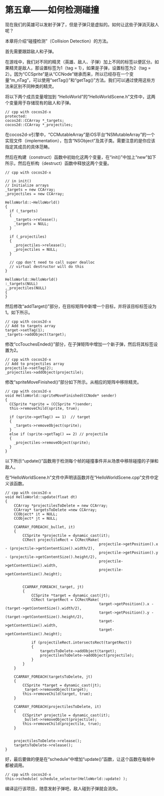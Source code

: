 # 第五章——如何检测碰撞

现在我们的英雄可以发射子弹了，但是子弹只是虚拟的。如何让这些子弹消灭敌人呢？

本章将介绍“碰撞检测”（Collision Detection）的方法。

首先需要跟踪敌人和子弹。

在游戏中，我们对不同的精灵（英雄、敌人、子弹）加上不同的标签以便区分。如果精灵是敌人，那设置标签为1（tag = 1），如果是子弹，设置标签为2（tag = 2）。因为“CCSprite”是从“CCNode”继承而来，所以已经存在一个变量“m_nTag”，可以使用“setTag()”和“getTag()”方法。我们可以通过使用这些方法来区别不同种类的精灵。

将以下两个成员变量增加到 “HelloWorld”的“HelloWorldScene.h”文件中，这两个变量用于存储现有的敌人和子弹。 

	// cpp with cocos2d-x
	protected:
	cocos2d::CCArray *_targets;
	cocos2d::CCArray *_projectiles;  

在cocos2d-x引擎中，“CCMutableArray”是iOS平台“NSMutableArray”的一个实现文件（implementation），包含“NSObject”及其子类。需要注意的是你应该指定其成员的具体范畴。

然后在构建（construct）函数中初始化这两个变量，在“init()”中加上“new”如下所示，然后在析构（destruct）函数中释放这两个变量。

	// cpp with cocos2d-x
	
	// in init()
	// Initialize arrays
	_targets = new CCArray;
	_projectiles = new CCArray;
	
	HelloWorld::~HelloWorld()
	{
	  if (_targets)
	  {
	    _targets->release();
	    _targets = NULL;
	  }
	
	  if (_projectiles)
	  {
	    _projectiles->release();
	    _projectiles = NULL;
	  }
	
	  // cpp don't need to call super dealloc
	  // virtual destructor will do this
	}
	
	HelloWorld::HelloWorld()
	:_targets(NULL)
	,_projectiles(NULL)
	{
	}   


然后修改“addTarget()”部分，在目标矩阵中新增一个目标，并将该目标标签设为1。如下所示。

	// cpp with cocos2d-x
	// Add to targets array
	target->setTag(1);
	_targets->addObject(target);      
 
修改“ccTouchesEnded()”部分，在子弹矩阵中增加一个新子弹，然后将其标签设置为2。

	// cpp with cocos2d-x
	// Add to projectiles array
	projectile->setTag(2);
	_projectiles->addObject(projectile);       


修改“spriteMoveFinished()”部分如下所示。从相应的矩阵中移除精灵。

	// cpp with cocos2d-x
	void HelloWorld::spriteMoveFinished(CCNode* sender)
	{
	  CCSprite *sprite = (CCSprite *)sender;
	  this->removeChild(sprite, true);
	
	  if (sprite->getTag() == 1)  // target
	  {
	    _targets->removeObject(sprite);
	  }
	  else if (sprite->getTag() == 2) // projectile
	  {
	    _projectiles->removeObject(sprite);
	  }
	}   


以下所示“update()”函数用于检测每个帧的碰撞事件并从场景中移除碰撞的子弹和敌人。 

在“HelloWorldScene.h”文件中声明该函数并在“HelloWorldScene.cpp”文件中定义该函数。

	// cpp with cocos2d-x
	void HelloWorld::update(float dt)
	{
	    CCArray *projectilesToDelete = new CCArray;
	    CCArray* targetsToDelete =new CCArray;
	    CCObject* it = NULL;
	    CCObject* jt = NULL;
	
	    CCARRAY_FOREACH(_bullet, it)
	    {
	        CCSprite *projectile = dynamic_cast(it);
	        CCRect projectileRect = CCRectMake(
	                                           projectile->getPosition().x - (projectile->getContentSize().width/2),
	                                           projectile->getPosition().y - (projectile->getContentSize().height/2),
	                                           projectile->getContentSize().width,
	                                           projectile->getContentSize().height);
	
	
	        CCARRAY_FOREACH(_target, jt)
	        {
	            CCSprite *target = dynamic_cast(jt);
	            CCRect targetRect = CCRectMake(
	                                           target->getPosition().x - (target->getContentSize().width/2),
	                                           target->getPosition().y - (target->getContentSize().height/2),
	                                           target->getContentSize().width,
	                                           target->getContentSize().height);
	
	            if (projectileRect.intersectsRect(targetRect))
	            {
	                targetsToDelete->addObject(target);
	                projectilesToDelete->addObject(projectile);
	            }
	        }
	    }
	
	    CCARRAY_FOREACH(targetsToDelete, jt)
	    {
	        CCSprite *target = dynamic_cast(jt);
	        _target->removeObject(target);
	        this->removeChild(target, true);
	    }
	
	    CCARRAY_FOREACH(projectilesToDelete, it)
	    {
	        CCSprite* projectile = dynamic_cast(it);
	        _bullet->removeObject(projectile);
	        this->removeChild(projectile, true);
	    }
	
	
	    projectilesToDelete->release();
	    targetsToDelete->release();
	}   

好，最后要做的便是在“schedule”中增加“update()”函数，让这个函数在每帧中都被调用。

	// cpp with cocos2d-x
	this->schedule( schedule_selector(HelloWorld::update) );    

编译运行该项目，随意发射子弹吧，敌人碰到子弹就会消失。
